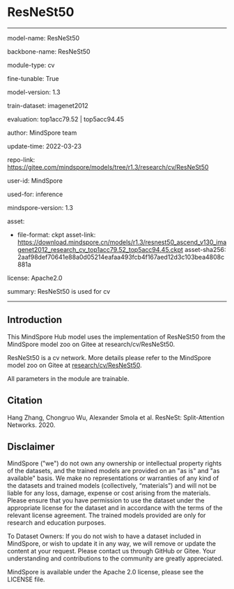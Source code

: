 # ResNeSt50

---

model-name: ResNeSt50

backbone-name: ResNeSt50

module-type: cv

fine-tunable: True

model-version: 1.3

train-dataset: imagenet2012

evaluation: top1acc79.52 | top5acc94.45

author: MindSpore team

update-time: 2022-03-23

repo-link: <https://gitee.com/mindspore/models/tree/r1.3/research/cv/ResNeSt50>

user-id: MindSpore

used-for: inference

mindspore-version: 1.3

asset:

-
    file-format: ckpt
    asset-link: <https://download.mindspore.cn/models/r1.3/resnest50_ascend_v130_imagenet2012_research_cv_top1acc79.52_top5acc94.45.ckpt>
    asset-sha256: 2aaf98def70641e88a0d05214eafaa493fcb4f167aed12d3c103bea4808c881a

license: Apache2.0

summary: ResNeSt50 is used for cv

---

## Introduction

This MindSpore Hub model uses the implementation of ResNeSt50 from the MindSpore model zoo on Gitee at research/cv/ResNeSt50.

ResNeSt50 is a cv network. More details please refer to the MindSpore model zoo on Gitee at [research/cv/ResNeSt50](https://gitee.com/mindspore/models/blob/r1.3/research/cv/ResNeSt50/README.md).

All parameters in the module are trainable.

## Citation

Hang Zhang, Chongruo Wu, Alexander Smola et al. ResNeSt: Split-Attention Networks. 2020.

## Disclaimer

MindSpore ("we") do not own any ownership or intellectual property rights of the datasets, and the trained models are provided on an "as is" and "as available" basis. We make no representations or warranties of any kind of the datasets and trained models (collectively, “materials”) and will not be liable for any loss, damage, expense or cost arising from the materials. Please ensure that you have permission to use the dataset under the appropriate license for the dataset and in accordance with the terms of the relevant license agreement. The trained models provided are only for research and education purposes.

To Dataset Owners: If you do not wish to have a dataset included in MindSpore, or wish to update it in any way, we will remove or update the content at your request. Please contact us through GitHub or Gitee. Your understanding and contributions to the community are greatly appreciated.

MindSpore is available under the Apache 2.0 license, please see the LICENSE file.
